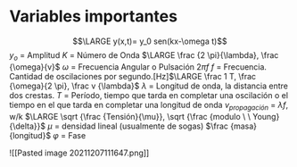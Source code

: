 # Variables importantes
$$\LARGE y(x,t)= y_0 sen(kx-\omega t)$$
$y_o$ = Amplitud
$K$ = Número de Onda $\LARGE \frac  {2 \pi}{\lambda}, \frac {\omega}{v}$
$\omega$ = Frecuencia Angular o Pulsación $2\pi f$
$f$ = Frecuencia. Cantidad de oscilaciones por segundo.[Hz]$\LARGE \frac 1 T, \frac {\omega}{2 \pi}, \frac v {\lambda}$
$\lambda$ = Longitud de onda, la distancia entre dos crestas.
$T$ = Período, tiempo que tarda en completar una oscilación o el tiempo en el que tarda en completar una longitud de onda
$v_{propagación}$ = $\lambda f$, w/k $\LARGE \sqrt {\frac {Tensión}{\mu}}, \sqrt {\frac {modulo \ \ Young}{\delta}}$
$\mu$ = densidad lineal (usualmente de sogas) $\frac {masa}{longitud}$
$\varphi$ = Fase

![[Pasted image 20211207111647.png]]

